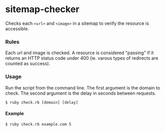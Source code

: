 sitemap-checker
===============

Checks each `<url>` and `<image>` in a sitemap to verify the resource is accessible.

### Rules ###

Each url and image is checked.  A resource is considered "passing" if it returns an HTTP status code under 400 (ie. varous types of redirects are counted as success).

### Usage ###

Run the script from the command line.  The first argument is the domain to check.  The second argument is the delay in seconds between requests.

	$ ruby check.rb [domain] [delay]

#### Example #####

	$ ruby check.rb example.com 5
